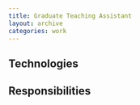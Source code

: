 ```yaml
---
title: Graduate Teaching Assistant
layout: archive
categories: work
---
```


## Technologies

## Responsibilities
